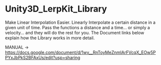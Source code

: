 # Unity3D_LerpKit_Library

Make Linear Interpolation Easier. Linearly Interpolate a certain distance in a given unit of time. Pass the functions a distance and a time... or simply a velocity... and they will do the rest for you. The Document links below explain how the Library works in more detail.

MANUAL -> https://docs.google.com/document/d/1wv__RnToyMeZnmIArFVcqX_EOw5PPYxJbPkS2BFAxUs/edit?usp=sharing
